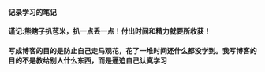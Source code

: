 #### 记录学习的笔记
#### 谨记:熊瞎子扒苞米，扒一点丢一点！付出时间和精力就要所收获！
#### 写成博客的目的是防止自己走马观花，花了一堆时间还什么都没学到。我写博客的目的不是教给别人什么东西，而是逼迫自己认真学习

